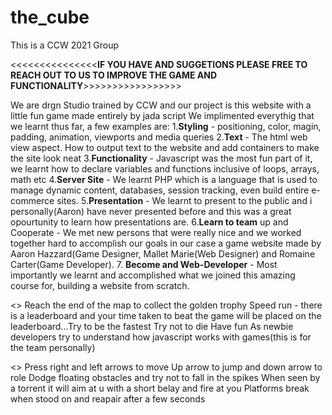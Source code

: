 # the_cube

This is a CCW 2021 Group 

<<<<<<<<<<<<<<<**IF YOU HAVE AND SUGGETIONS PLEASE FREE TO REACH OUT TO US TO IMPROVE THE GAME AND FUNCTIONALITY**>>>>>>>>>>>>>>>>>

We are drgn Studio trained by CCW and our project is this website with a little fun game made entirely by jada script
We implimented everythig that we learnt thus far, a few examples are:
1.**Styling** - positioning, color, magin, padding, animation, viewports and media queries
2.**Text** - The html web view aspect. How to output text to the website and add containers to make the site look neat
3.**Functionality** - Javascript was the most fun part of it, we learnt how to declare variables and functions inclusive of loops, arrays, math etc
4.**Server Site** - We learnt PHP which is a language that is used to manage dynamic content, databases, session tracking, even build entire e-commerce sites.
5.**Presentation** - We learnt to present to the public and i personally(Aaron) have never presented before and this was a great opourtunity to learn how presentations are.
6.**Learn to team** up and Cooperate - We met new persons that were really nice and we worked together hard to accomplish our goals in our case a game website made by
   Aaron Hazzard(Game Designer, Mallet Marie(Web Designer) and Romaine Carter(Game Developer).
7. **Become and Web-Developer** - Most importantly we learnt and accomplished what we joined this amazing course for, building a website from scratch.


<<GAME OBJECTIVE>>
 Reach the end of the map to collect the golden trophy
 Speed run - there is a leaderboard and your time taken to beat the game will be placed on the leaderboard...Try to be the fastest
 Try not to die
 Have fun
 As newbie developers try to understand how javascript works with games(this is for the team personally)


<<GAME INSTRUCTIONS>>
Press right and left arrows to move
  Up arrow to jump and down arrow to role
Dodge floating obstacles and try not to fall in the spikes
 When seen by a torrent it will aim at u with a short belay and fire at you
  Platforms break when stood on and reapair after a few seconds
 
 